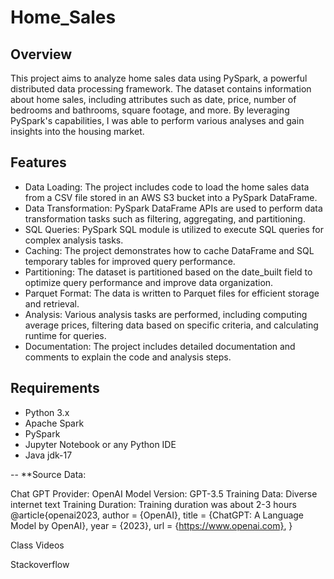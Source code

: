 # Home_Sales

## Overview
This project aims to analyze home sales data using PySpark, a powerful distributed data processing framework. The dataset contains information about home sales, including attributes such as date, price, number of bedrooms and bathrooms, square footage, and more. By leveraging PySpark's capabilities, I was able to perform various analyses and gain insights into the housing market.

## Features
- Data Loading: The project includes code to load the home sales data from a CSV file stored in an AWS S3 bucket into a PySpark DataFrame.
- Data Transformation: PySpark DataFrame APIs are used to perform data transformation tasks such as filtering, aggregating, and partitioning.
- SQL Queries: PySpark SQL module is utilized to execute SQL queries for complex analysis tasks.
- Caching: The project demonstrates how to cache DataFrame and SQL temporary tables for improved query performance.
- Partitioning: The dataset is partitioned based on the date_built field to optimize query performance and improve data organization.
- Parquet Format: The data is written to Parquet files for efficient storage and retrieval.
- Analysis: Various analysis tasks are performed, including computing average prices, filtering data based on specific criteria, and calculating runtime for queries.
- Documentation: The project includes detailed documentation and comments to explain the code and analysis steps.

## Requirements
- Python 3.x
- Apache Spark
- PySpark
- Jupyter Notebook or any Python IDE
- Java jdk-17

--
**Source Data: 

Chat GPT Provider: OpenAI Model Version: GPT-3.5 Training Data: Diverse internet text Training Duration: Training duration was about 2-3 hours @article{openai2023, author = {OpenAI}, title = {ChatGPT: A Language Model by OpenAI}, year = {2023}, url = {https://www.openai.com}, }

Class Videos

Stackoverflow